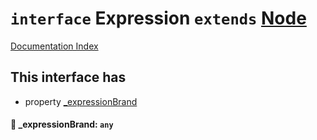 # `interface` Expression `extends` [Node](../interface.Node/README.md)

[Documentation Index](../README.md)

## This interface has

- property [\_expressionBrand](#-expressionbrand-any)


#### 📄 \_expressionBrand: `any`



